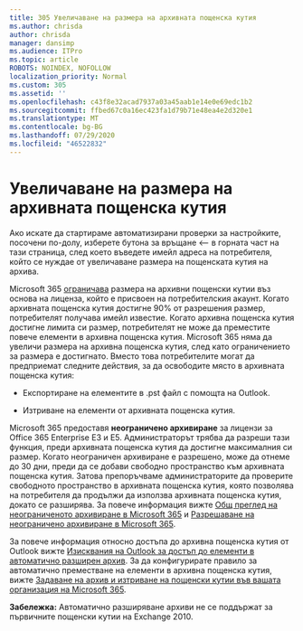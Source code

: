 ```yaml
---
title: 305 Увеличаване на размера на архивната пощенска кутия
ms.author: chrisda
author: chrisda
manager: dansimp
ms.audience: ITPro
ms.topic: article
ROBOTS: NOINDEX, NOFOLLOW
localization_priority: Normal
ms.custom: 305
ms.assetid: ''
ms.openlocfilehash: c43f8e32acad7937a03a45aab1e14e0e69edc1b2
ms.sourcegitcommit: ffbed67c0a16ec423fa1d79b71e48ea4e2d320e1
ms.translationtype: MT
ms.contentlocale: bg-BG
ms.lasthandoff: 07/29/2020
ms.locfileid: "46522832"
---
```

# <a name="increase-the-archive-mailbox-size"></a>Увеличаване на размера на архивната пощенска кутия


Ако искате да стартираме автоматизирани проверки за настройките, посочени по-долу, изберете бутона за връщане <-- в горната част на тази страница, след което въведете имейл адреса на потребителя, който се нуждае от увеличаване размера на пощенската кутия на архива.

Microsoft 365 [ограничава](https://docs.microsoft.com/office365/servicedescriptions/exchange-online-service-description/exchange-online-limits#mailbox-storage-limits) размера на архивни пощенски кутии въз основа на лиценза, който е присвоен на потребителския акаунт. Когато архивната пощенска кутия достигне 90% от разрешения размер, потребителят получава имейл известие. Когато архивна пощенска кутия достигне лимита си размер, потребителят не може да преместите повече елементи в архивна пощенска кутия. Microsoft 365 няма да увеличи размера на архивна пощенска кутия, след като ограничението за размера е достигнато. Вместо това потребителите могат да предприемат следните действия, за да освободите място в архивната пощенска кутия:

- Експортиране на елементите в .pst файл с помощта на Outlook.

- Изтриване на елементи от архивната пощенска кутия.

Microsoft 365 предоставя **неограничено архивиране** за лицензи за Office 365 Enterprise E3 и E5. Администраторът трябва да разреши тази функция, преди архивната пощенска кутия да достигне максималния си размер. Когато неограничен архивиране е разрешено, може да отнеме до 30 дни, преди да се добави свободно пространство към архивната пощенска кутия. Затова препоръчваме администраторите да проверите свободното пространство в архивната пощенска кутия, която позволява на потребителя да продължи да използва архивната пощенска кутия, докато се разширява. За повече информация вижте [Общ преглед на неограниченото архивиране в Microsoft 365](https://docs.microsoft.com/microsoft-365/compliance/unlimited-archiving) и [Разрешаване на неограничено архивиране в Microsoft 365](https://docs.microsoft.com/microsoft-365/compliance/enable-unlimited-archiving).

За повече информация относно достъпа до архивна пощенска кутия от Outlook вижте [Изисквания на Outlook за достъп до елементи в автоматично разширен архив](https://docs.microsoft.com/microsoft-365/compliance/unlimited-archiving#outlook-requirements-for-accessing-items-in-an-auto-expanded-archive). За да конфигурирате правило за автоматично преместване на елементи в архивна пощенска кутия, вижте [Задаване на архив и изтриване на пощенски кутии във вашата организация на Microsoft 365](https://docs.microsoft.com/microsoft-365/compliance/set-up-an-archive-and-deletion-policy-for-mailboxes).

**Забележка:** Автоматично разширяване архиви не се поддържат за първичните пощенски кутии на Exchange 2010.
